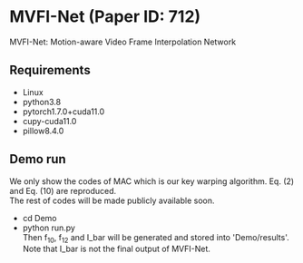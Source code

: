 # MVFI-Net (Paper ID: 712)
MVFI-Net: Motion-aware Video Frame Interpolation Network 

## Requirements
* Linux
* python3.8
* pytorch1.7.0+cuda11.0
* cupy-cuda11.0
* pillow8.4.0

## Demo run
We only show the codes of MAC which is our key warping algorithm. Eq. (2) and Eq. (10) are reproduced.    
The rest of codes will be made publicly available soon.
* cd Demo
* python run.py  
Then f<sub>10</sub>, f<sub>12</sub> and I_bar will be generated and stored into 'Demo/results'. Note that I_bar is not the final output of MVFI-Net.
